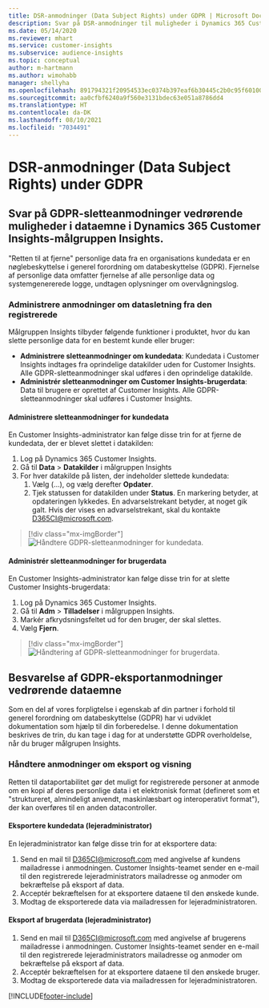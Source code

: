 ```yaml
---
title: DSR-anmodninger (Data Subject Rights) under GDPR | Microsoft Docs
description: Svar på DSR-anmodninger til muligheder i Dynamics 365 Customer Insights-målgruppen Insights.
ms.date: 05/14/2020
ms.reviewer: mhart
ms.service: customer-insights
ms.subservice: audience-insights
ms.topic: conceptual
author: m-hartmann
ms.author: wimohabb
manager: shellyha
ms.openlocfilehash: 891794321f20954533ec0374b397eaf6b30445c2b0c95f601009912b3c3950a7
ms.sourcegitcommit: aa0cfbf6240a9f560e3131bdec63e051a8786dd4
ms.translationtype: HT
ms.contentlocale: da-DK
ms.lasthandoff: 08/10/2021
ms.locfileid: "7034491"
---
```

# <a name="data-subject-rights-dsr-requests-under-gdpr"></a>DSR-anmodninger (Data Subject Rights) under GDPR

## <a name="responding-to-gdpr-data-subject-delete-requests-for-dynamics-365-customer-insights-audience-insights-capability"></a>Svar på GDPR-sletteanmodninger vedrørende muligheder i dataemne i Dynamics 365 Customer Insights-målgruppen Insights.

"Retten til at fjerne" personlige data fra en organisations kundedata er en nøglebeskyttelse i generel forordning om databeskyttelse (GDPR). Fjernelse af personlige data omfatter fjernelse af alle personlige data og systemgenererede logge, undtagen oplysninger om overvågningslog.

### <a name="manage-data-subject-delete-requests"></a>Administrere anmodninger om datasletning fra den registrerede

Målgruppen Insights tilbyder følgende funktioner i produktet, hvor du kan slette personlige data for en bestemt kunde eller bruger:

- **Administrere sletteanmodninger om kundedata**: Kundedata i Customer Insights indtages fra oprindelige datakilder uden for Customer Insights. Alle GDPR-sletteanmodninger skal udføres i den oprindelige datakilde.
- **Administrér sletteanmodninger om Customer Insights-brugerdata**: Data til brugere er oprettet af Customer Insights. Alle GDPR-sletteanmodninger skal udføres i Customer Insights.

#### <a name="manage-delete-requests-for-customer-data"></a>Administrere sletteanmodninger for kundedata

En Customer Insights-administrator kan følge disse trin for at fjerne de kundedata, der er blevet slettet i datakilden:

1. Log på Dynamics 365 Customer Insights.
2. Gå til **Data** > **Datakilder** i målgruppen Insights
3. For hver datakilde på listen, der indeholder slettede kundedata:
   1. Vælg (...), og vælg derefter **Opdater**.
   2. Tjek statussen for datakilden under **Status**. En markering betyder, at opdateringen lykkedes. En advarselstrekant betyder, at noget gik galt. Hvis der vises en advarselstrekant, skal du kontakte D365CI@microsoft.com.

> [!div class="mx-imgBorder"]
> ![Håndtere GDPR-sletteanmodninger for kundedata.](media/gdpr-data-sources.png "Håndtere GDPR-sletteanmodninger for kundedata")

#### <a name="manage-delete-requests-for-user-data"></a>Administrér sletteanmodninger for brugerdata

En Customer Insights-administrator kan følge disse trin for at slette Customer Insights-brugerdata:

1. Log på Dynamics 365 Customer Insights.
2. Gå til **Adm** > **Tilladelser** i målgruppen Insights.
3. Markér afkrydsningsfeltet ud for den bruger, der skal slettes.
4. Vælg **Fjern**.

> [!div class="mx-imgBorder"]
> ![Håndtering af GDPR-sletteanmodninger for brugerdata.](media/gdpr-permissions.png "Håndtering af GDPR-sletteanmodninger for brugerdata")

## <a name="responding-to-gdpr-data-subject-export-requests"></a>Besvarelse af GDPR-eksportanmodninger vedrørende dataemne

Som en del af vores forpligtelse i egenskab af din partner i forhold til generel forordning om databeskyttelse (GDPR) har vi udviklet dokumentation som hjælp til din forberedelse. I denne dokumentation beskrives de trin, du kan tage i dag for at understøtte GDPR overholdelse, når du bruger målgrupen Insights.

### <a name="manage-export-and-view-requests"></a>Håndtere anmodninger om eksport og visning

Retten til dataportabilitet gør det muligt for registrerede personer at anmode om en kopi af deres personlige data i et elektronisk format (defineret som et "struktureret, almindeligt anvendt, maskinlæsbart og interoperativt format"), der kan overføres til en anden datacontroller.

#### <a name="export-customer-data-tenant-admin"></a>Eksportere kundedata (lejeradministrator)

En lejeradministrator kan følge disse trin for at eksportere data:

1. Send en mail til D365CI@microsoft.com med angivelse af kundens mailadresse i anmodningen. Customer Insights-teamet sender en e-mail til den registrerede lejeradministrators mailadresse og anmoder om bekræftelse på eksport af data.
2. Acceptér bekræftelsen for at eksportere dataene til den ønskede kunde.
3. Modtag de eksporterede data via mailadressen for lejeradministratoren.

#### <a name="export-user-data-tenant-admin"></a>Eksport af brugerdata (lejeradministrator)

1. Send en mail til D365CI@microsoft.com med angivelse af brugerens mailadresse i anmodningen. Customer Insights-teamet sender en e-mail til den registrerede lejeradministrators mailadresse og anmoder om bekræftelse på eksport af data.
2. Acceptér bekræftelsen for at eksportere dataene til den ønskede bruger.
3. Modtag de eksporterede data via mailadressen for lejeradministratoren.


[!INCLUDE[footer-include](../includes/footer-banner.md)]